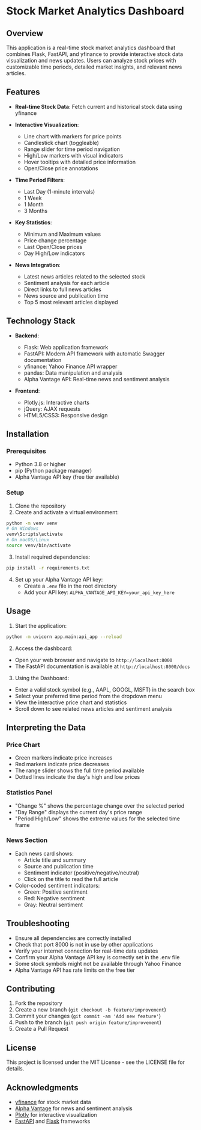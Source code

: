 # Stock Market Analytics Dashboard

## Overview
This application is a real-time stock market analytics dashboard that combines Flask, FastAPI, and yfinance to provide interactive stock data visualization and news updates. Users can analyze stock prices with customizable time periods, detailed market insights, and relevant news articles.

## Features
- **Real-time Stock Data**: Fetch current and historical stock data using yfinance
- **Interactive Visualization**:
  - Line chart with markers for price points
  - Candlestick chart (toggleable)
  - Range slider for time period navigation
  - High/Low markers with visual indicators
  - Hover tooltips with detailed price information
  - Open/Close price annotations

- **Time Period Filters**:
  - Last Day (1-minute intervals)
  - 1 Week
  - 1 Month
  - 3 Months

- **Key Statistics**:
  - Minimum and Maximum values
  - Price change percentage
  - Last Open/Close prices
  - Day High/Low indicators

- **News Integration**:
  - Latest news articles related to the selected stock
  - Sentiment analysis for each article
  - Direct links to full news articles
  - News source and publication time
  - Top 5 most relevant articles displayed

## Technology Stack
- **Backend**:
  - Flask: Web application framework
  - FastAPI: Modern API framework with automatic Swagger documentation
  - yfinance: Yahoo Finance API wrapper
  - pandas: Data manipulation and analysis
  - Alpha Vantage API: Real-time news and sentiment analysis

- **Frontend**:
  - Plotly.js: Interactive charts
  - jQuery: AJAX requests
  - HTML5/CSS3: Responsive design

## Installation

### Prerequisites
- Python 3.8 or higher
- pip (Python package manager)
- Alpha Vantage API key (free tier available)

### Setup
1. Clone the repository
2. Create and activate a virtual environment:
```bash
python -m venv venv
# On Windows
venv\Scripts\activate
# On macOS/Linux
source venv/bin/activate
```

3. Install required dependencies:
```bash
pip install -r requirements.txt
```

4. Set up your Alpha Vantage API key:
   - Create a `.env` file in the root directory
   - Add your API key: `ALPHA_VANTAGE_API_KEY=your_api_key_here`

## Usage

1. Start the application:
```bash
python -m uvicorn app.main:api_app --reload
```

2. Access the dashboard:
- Open your web browser and navigate to `http://localhost:8000`
- The FastAPI documentation is available at `http://localhost:8000/docs`

3. Using the Dashboard:
- Enter a valid stock symbol (e.g., AAPL, GOOGL, MSFT) in the search box
- Select your preferred time period from the dropdown menu
- View the interactive price chart and statistics
- Scroll down to see related news articles and sentiment analysis

## Interpreting the Data

### Price Chart
- Green markers indicate price increases
- Red markers indicate price decreases
- The range slider shows the full time period available
- Dotted lines indicate the day's high and low prices

### Statistics Panel
- "Change %" shows the percentage change over the selected period
- "Day Range" displays the current day's price range
- "Period High/Low" shows the extreme values for the selected time frame

### News Section
- Each news card shows:
  - Article title and summary
  - Source and publication time
  - Sentiment indicator (positive/negative/neutral)
  - Click on the title to read the full article
- Color-coded sentiment indicators:
  - Green: Positive sentiment
  - Red: Negative sentiment
  - Gray: Neutral sentiment

## Troubleshooting

- Ensure all dependencies are correctly installed
- Check that port 8000 is not in use by other applications
- Verify your internet connection for real-time data updates
- Confirm your Alpha Vantage API key is correctly set in the .env file
- Some stock symbols might not be available through Yahoo Finance
- Alpha Vantage API has rate limits on the free tier

## Contributing

1. Fork the repository
2. Create a new branch (`git checkout -b feature/improvement`)
3. Commit your changes (`git commit -am 'Add new feature'`)
4. Push to the branch (`git push origin feature/improvement`)
5. Create a Pull Request

## License

This project is licensed under the MIT License - see the LICENSE file for details.

## Acknowledgments
- [yfinance](https://github.com/ranaroussi/yfinance) for stock market data
- [Alpha Vantage](https://www.alphavantage.co/) for news and sentiment analysis
- [Plotly](https://plotly.com/javascript/) for interactive visualization
- [FastAPI](https://fastapi.tiangolo.com/) and [Flask](https://flask.palletsprojects.com/) frameworks